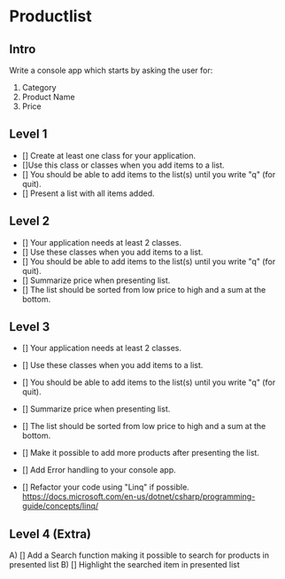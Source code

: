 # Productlist

## Intro
Write a console app which starts by asking the user for:
1. Category
2. Product Name
3. Price


## Level 1
- [] Create at least one class for your application. 
- []Use this class or classes when you add items to a list. 
- [] You should be able to add items to the list(s) until you write "q" (for quit).
- [] Present a list with all items added.


## Level 2
- [] Your application needs at least 2 classes.
- [] Use these classes when you add items to a list. 
- [] You should be able to add items to the list(s) until you write "q" (for quit).
- [] Summarize price when presenting list.
- [] The list should be sorted from low price to high and a sum at the bottom.


## Level 3
- [] Your application needs at least 2 classes. 
- [] Use these classes when you add items to a list. 
- [] You should be able to add items to the list(s) until you write "q" (for quit).
- [] Summarize price when presenting list. 
- [] The list should be sorted from low price to high and a sum at the bottom.
- [] Make it possible to add more products after presenting the list.
- [] Add Error handling to your console app.

- [] Refactor your code using "Linq" if possible.
https://docs.microsoft.com/en-us/dotnet/csharp/programming-guide/concepts/linq/


## Level 4 (Extra)
A) [] Add a Search function making it possible to search for products in presented list
B) [] Highlight the searched item in presented list